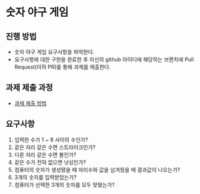 # 숫자 야구 게임
## 진행 방법
* 숫자 야구 게임 요구사항을 파악한다.
* 요구사항에 대한 구현을 완료한 후 자신의 github 아이디에 해당하는 브랜치에 Pull Request(이하 PR)를 통해 과제를 제출한다.

## 과제 제출 과정
* [과제 제출 방법](https://github.com/next-step/nextstep-docs/tree/master/precourse)

## 요구사항
1. 입력한 수가 1 ~ 9 사이의 수인가?
2. 같은 자리 같은 수면 스트라이크인가?
3. 다른 자리 같은 수면 볼인가?
4. 같은 수가 전혀 없으면 낫싱인가?
5. 컴퓨터의 숫자가 생성됐을 때 자리수와 값을 넘겨줬을 때 결과값이 나오는가?
6. 3개의 숫자를 입력받았는가?
7. 컴퓨터가 선택한 3개의 숫자를 모두 맞혔는가?